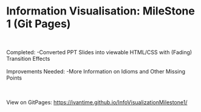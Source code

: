 # Information Visualisation: MileStone 1 (Git Pages)
<br>

Completed:
-Converted PPT Slides into viewable HTML/CSS with (Fading) Transition Effects
<br>
<br>
Improvements Needed:
-More Information on Idioms and Other Missing Points
<br>
<br>
<br>

View on GitPages: https://ivantime.github.io/InfoVisualizationMilestone1/